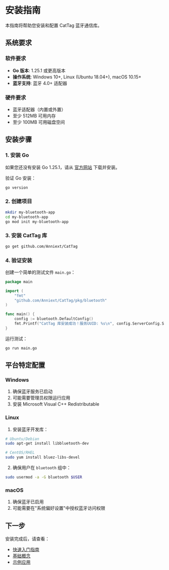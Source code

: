 # 安装指南

本指南将帮助您安装和配置 CatTag 蓝牙通信库。

## 系统要求

### 软件要求

- **Go 版本**: 1.25.1 或更高版本
- **操作系统**: Windows 10+, Linux (Ubuntu 18.04+), macOS 10.15+
- **蓝牙支持**: 蓝牙 4.0+ 适配器

### 硬件要求

- 蓝牙适配器（内置或外置）
- 至少 512MB 可用内存
- 至少 100MB 可用磁盘空间

## 安装步骤

### 1. 安装 Go

如果您还没有安装 Go 1.25.1，请从 [官方网站](https://golang.org/dl/) 下载并安装。

验证 Go 安装：

```bash
go version
```

### 2. 创建项目

```bash
mkdir my-bluetooth-app
cd my-bluetooth-app
go mod init my-bluetooth-app
```

### 3. 安装 CatTag 库

```bash
go get github.com/Anniext/CatTag
```

### 4. 验证安装

创建一个简单的测试文件 `main.go`：

```go
package main

import (
    "fmt"
    "github.com/Anniext/CatTag/pkg/bluetooth"
)

func main() {
    config := bluetooth.DefaultConfig()
    fmt.Printf("CatTag 库安装成功！服务UUID: %s\n", config.ServerConfig.ServiceUUID)
}
```

运行测试：

```bash
go run main.go
```

## 平台特定配置

### Windows

1. 确保蓝牙服务已启动
2. 可能需要管理员权限运行应用
3. 安装 Microsoft Visual C++ Redistributable

### Linux

1. 安装蓝牙开发库：

```bash
# Ubuntu/Debian
sudo apt-get install libbluetooth-dev

# CentOS/RHEL
sudo yum install bluez-libs-devel
```

2. 确保用户在 `bluetooth` 组中：

```bash
sudo usermod -a -G bluetooth $USER
```

### macOS

1. 确保蓝牙已启用
2. 可能需要在"系统偏好设置"中授权蓝牙访问权限

## 下一步

安装完成后，请查看：

- [快速入门指南](quickstart.md)
- [基础概念](concepts.md)
- [示例应用](../examples/README.md)
